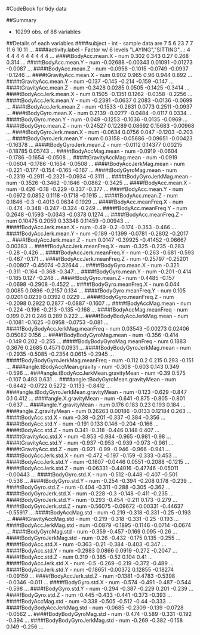 #CodeBook for tidy data

##Summary
- 10299 obs. of  88 variables

##Details of each variables
####subject
	- int
	- sample data are 7 5 6 23 7 7 11 6 10 11 ...
####activity.label
	- Factor w/ 6 levels "LAYING","SITTING",..: 4 4 4 4 4 4 4 4 4 4 ...
####tBodyAcc.mean.X
	- num  0.302 0.343 0.27 0.268 0.314 ...
####tBodyAcc.mean.Y
	- num  -0.02688 -0.00343 0.01091 -0.01273 -0.0087 ...
####tBodyAcc.mean.Z
	- num  -0.0958 -0.1015 -0.0749 -0.0937 -0.1246 ...
####tGravityAcc.mean.X
	- num  0.902 0.965 0.96 0.944 0.892 ...
####tGravityAcc.mean.Y
	- num  -0.137 -0.145 -0.214 -0.159 -0.147 ...
####tGravityAcc.mean.Z
	- num  -0.3428 0.0285 0.0505 -0.1425 -0.3414 ...
####tBodyAccJerk.mean.X
	- num  0.1505 -0.1351 0.1262 -0.0358 -0.2256 ...
####tBodyAccJerk.mean.Y
	- num  -0.2391 -0.0637 0.2083 -0.0136 -0.0699 ...
####tBodyAccJerk.mean.Z
	- num  -0.1533 -0.2631 0.0773 0.2511 -0.0937 ...
####tBodyGyro.mean.X
	- num  0.2139 -0.0277 -0.0484 -0.0117 0.0334 ...
####tBodyGyro.mean.Y
	- num  -0.049 -0.1253 -0.1036 -0.0135 -0.0969 ...
####tBodyGyro.mean.Z
	- num  -0.24527 0.12289 0.08692 0.15683 -0.00968 ...
####tBodyGyroJerk.mean.X
	- num  -0.0634 0.0756 0.047 -0.1203 -0.203 ...
####tBodyGyroJerk.mean.Y
	- num  0.03158 -0.05686 -0.09651 -0.00423 -0.16378 ...
####tBodyGyroJerk.mean.Z
	- num  -0.0112 0.14377 0.00215 -0.18785 0.05743 ...
####tBodyAccMag.mean
	- num  -0.0919 -0.0604 -0.1786 -0.1654 -0.0508 ...
####tGravityAccMag.mean
	- num  -0.0919 -0.0604 -0.1786 -0.1654 -0.0508 ...
####tBodyAccJerkMag.mean
	- num  -0.221 -0.177 -0.154 -0.165 -0.167 ...
####tBodyGyroMag.mean
	- num  -0.2319 -0.2911 -0.2321 -0.0934 -0.3111 ...
####tBodyGyroJerkMag.mean
	- num  -0.3526 -0.3462 -0.1846 -0.0862 -0.3425 ...
####fBodyAcc.mean.X
	- num  -0.426 -0.18 -0.229 -0.337 -0.377 ...
####fBodyAcc.mean.Y
	- num  -0.0972 0.0852 0.1118 -0.1718 -0.1915 ...
####fBodyAcc.mean.Z
	- num  0.1846 -0.3 -0.4013 0.0634 0.1929 ...
####fBodyAcc.meanFreq.X
	- num  -0.474 -0.348 -0.247 -0.324 -0.249 ...
####fBodyAcc.meanFreq.Y
	- num  0.2648 -0.1593 -0.0343 -0.0378 0.1274 ...
####fBodyAcc.meanFreq.Z
	- num  0.10475 0.2059 0.33348 0.11459 -0.00943 ...
####fBodyAccJerk.mean.X
	- num  -0.49 -0.2 -0.174 -0.353 -0.466 ...
####fBodyAccJerk.mean.Y
	- num  -0.189 -0.1399 -0.0781 -0.2802 -0.2017 ...
####fBodyAccJerk.mean.Z
	- num  0.0147 -0.39925 -0.41452 -0.06667 0.00383 ...
####fBodyAccJerk.meanFreq.X
	- num  -0.325 -0.235 -0.283 -0.28 -0.426 ...
####fBodyAccJerk.meanFreq.Y
	- num  -0.263 -0.681 -0.593 -0.467 -0.171 ...
####fBodyAccJerk.meanFreq.Z
	- num  -0.25797 -0.25201 -0.00807 -0.45074 -0.32644 ...
####fBodyGyro.mean.X
	- num  -0.321 -0.311 -0.164 -0.368 -0.347 ...
####fBodyGyro.mean.Y
	- num  -0.201 -0.414 -0.185 0.127 -0.248 ...
####fBodyGyro.mean.Z
	- num  -0.4485 -0.157 -0.0698 -0.2908 -0.4522 ...
####fBodyGyro.meanFreq.X
	- num  0.044 0.0085 0.0896 -0.2157 0.134 ...
####fBodyGyro.meanFreq.Y
	- num  0.105 0.0201 0.0239 0.0392 0.0229 ...
####fBodyGyro.meanFreq.Z
	- num  -0.2098 0.2922 0.2877 -0.0887 -0.1607 ...
####fBodyAccMag.mean
	- num  -0.224 -0.196 -0.213 -0.135 -0.168 ...
####fBodyAccMag.meanFreq
	 - num  0.199 0.21 0.246 0.289 0.222 ...
####fBodyBodyAccJerkMag.mean
	- num  -0.1081 -0.1625 -0.0958 -0.0753 -0.081 ...
####fBodyBodyAccJerkMag.meanFreq
	- num  0.03543 -0.00273 0.02406 0.05082 0.156 ...
####fBodyBodyGyroMag.mean
	- num  -0.356 -0.414 -0.149 0.202 -0.255 ...
####fBodyBodyGyroMag.meanFreq
	- num  0.1883 0.3676 0.2685 0.4571 0.0931 ...
####fBodyBodyGyroJerkMag.mean
	- num  -0.2935 -0.5085 -0.2354 0.0615 -0.2945 ...
####fBodyBodyGyroJerkMag.meanFreq
	- num  -0.112 0.2 0.215 0.293 -0.151 ...
####angle.tBodyAccMean.gravity
	- num  -0.308 -0.603 0.143 0.349 -0.596 ...
####angle.tBodyAccJerkMean.gravityMean
	- num  -0.39 0.575 -0.107 0.493 0.631 ...
####angle.tBodyGyroMean.gravityMean
	- num  -0.8442 -0.0722 0.5272 -0.1133 -0.8412 ...
####angle.tBodyGyroJerkMean.gravityMean
	- num  -0.123 -0.629 -0.847 0.1 0.412 ...
####angle.X.gravityMean
	- num  -0.641 -0.875 -0.805 -0.801 -0.637 ...
####angle.Y.gravityMean
	- num  0.176 0.183 0.23 0.193 0.184 ...
####angle.Z.gravityMean
	- num  0.26263 0.00186 -0.0133 0.12184 0.263 ...
####tBodyAcc.std.X
	- num  -0.38 -0.201 -0.337 -0.384 -0.356 ...
####tBodyAcc.std.Y
	- num  -0.191 0.133 0.146 -0.204 -0.166 ...
####tBodyAcc.std.Z
	- num  0.341 -0.318 -0.446 0.148 0.407 ...
####tGravityAcc.std.X
	- num  -0.953 -0.984 -0.965 -0.981 -0.98 ...
####tGravityAcc.std.Y
	- num  -0.937 -0.953 -0.939 -0.973 -0.961 ...
####tGravityAcc.std.Z
	- num  -0.921 -0.99 -0.946 -0.966 -0.941 ...
####tBodyAccJerk.std.X
	- num  -0.472 -0.197 -0.159 -0.333 -0.453 ...
####tBodyAccJerk.std.Y
	- num  -0.1607 -0.0446 0.0551 -0.2088 -0.1215 ...
####tBodyAccJerk.std.Z
	- num  -0.06331 -0.44016 -0.47746 -0.05011 -0.00443 ...
####tBodyGyro.std.X
	- num  -0.512 -0.448 -0.407 -0.501 -0.536 ...
####tBodyGyro.std.Y
	- num  -0.254 -0.394 -0.208 0.178 -0.239 ...
####tBodyGyro.std.Z
	- num  -0.404 -0.311 -0.288 -0.305 -0.362 ...
####tBodyGyroJerk.std.X
	- num  -0.228 -0.3 -0.148 -0.411 -0.235 ...
####tBodyGyroJerk.std.Y
	- num  -0.293 -0.454 -0.211 0.173 -0.279 ...
####tBodyGyroJerk.std.Z
	- num  -0.56075 -0.09672 -0.00331 -0.44637 -0.55917 ...
####tBodyAccMag.std
	- num  -0.219 -0.318 -0.331 -0.25 -0.193 ...
####tGravityAccMag.std
	- num  -0.219 -0.318 -0.331 -0.25 -0.193 ...
####tBodyAccJerkMag.std
	- num  -0.0879 -0.1895 -0.1146 -0.0714 -0.0674 ...
####tBodyGyroMag.std
	- num  -0.359 -0.457 -0.169 0.095 -0.26 ...
####tBodyGyroJerkMag.std
	- num  -0.26 -0.432 -0.175 0.135 -0.255 ...
####fBodyAcc.std.X
	- num  -0.363 -0.21 -0.384 -0.403 -0.347 ...
####fBodyAcc.std.Y
	- num  -0.2983 0.0866 0.0919 -0.272 -0.2047 ...
####fBodyAcc.std.Z
	- num  0.319 -0.385 -0.52 0.104 0.41 ...
####fBodyAccJerk.std.X
	- num  -0.5 -0.269 -0.219 -0.372 -0.489 ...
####fBodyAccJerk.std.Y
	- num  -0.18651 -0.00372 0.12855 -0.18274 -0.09159 ...
####fBodyAccJerk.std.Z
	- num  -0.1381 -0.4783 -0.5398 -0.0346 -0.011 ...
####fBodyGyro.std.X
	- num  -0.574 -0.491 -0.487 -0.544 -0.598 ...
####fBodyGyro.std.Y
	- num  -0.294 -0.387 -0.229 0.201 -0.239 ...
####fBodyGyro.std.Z
	- num  -0.445 -0.433 -0.441 -0.373 -0.393 ...
####fBodyAccMag.std
	- num  -0.338 -0.505 -0.512 -0.44 -0.333 ...
####fBodyBodyAccJerkMag.std
	- num  -0.0685 -0.2309 -0.139 -0.0728 -0.0562 ...
####fBodyBodyGyroMag.std
	- num  -0.474 -0.589 -0.331 -0.192 -0.394 ...
####fBodyBodyGyroJerkMag.std
	- num  -0.269 -0.382 -0.158 0.149 -0.256 ...